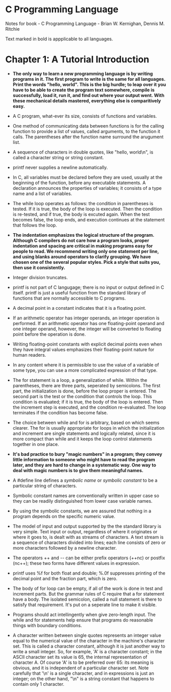 # C Programming Language

Notes for book - C Programming Language - Brian W. Kernighan, Dennis M. Ritchie

Text marked in bold is appplicable to all languages.

# Chapter 1: A Tutorial Introduction

- **The only way to learn a new programming language is by writing programs in it. The first program to write is the same for all languages. Print the words "hello, world". This is the big hurdle; to leap over it you have to be able to create the program text somewhere, compile is successfully, load it, run it, and find out where your output went. With these mechanical details mastered, everything else is comparitively easy.**

- A C program, what-ever its size, consists of functions and variables.

- One method of communicating data between functions is for the calling function to provide a list of values, called arguments, to the function it calls. The parentheses after the function name surround the arugument list.

- A sequence of characters in double quotes, like "hello, world\n", is called a character string or string constant.

- printf never supplies a newline automatically.

- In C, all variables must be declared before they are used, usually at the beginning of the function, before any executable statements. A declaration announces the properties of variables; it consists of a type name and a list of variables.

- The while loop operates as follows: the condition in parentheses is tested. If it is true, the body of the loop is executed. Then the condition is re-tested, and if true, the body is excuted again. When the test becomes false, the loop ends, and execution continues at  the statement that follows the loop.

- **The indentation emphasizes the logical structure of the program. Although C compilers do not care how a program looks, proper indentation and spacing are critical in making programs easy for people to read. We recommend writing only one statement per line, and using blanks around operators to clarify grouping. We have chosen one of the several popular styles. Pick a style that suits you, then use it consistently.**

- Integer division truncates.

- printf is not part of C langugage; there is no input or output defined in C itself. printf is just a useful function from the standard library of functions that are normally accessible to C programs.

- A decimal point in a constant indicates that it is a floating point.

- If an arithmetic operator has integer operands, an integer operation is performed. If an arithmetic operator has one floating-point operand and one integer operand, however, the integer will be converted to floating point before the operation is done.

- Writing floating-point constants with explicit decimal points even when they have integral values emphasizes their floating-point nature for human readers.

- In any content where it is permissible to use the value of a variable of some type, you can use a more complicated expression of that type.

- The for statement is a loop, a generalization of while. Within the parentheses, there are three parts, seperated by semicolons. The first part, the initialization is done, before the loop proper is entered. The second part is the test or the condition that controls the loop. This condition is evaluated; if it is true, the body of the loop is entered. Then the increment step is executed, and the condition re-evaluated. The loop terminates if the condition has become false.

- The choice between while and for is arbitrary, based on which seems clearer. The for is usually appropriate for loops in which the initialization and increment are single statements and logically related, since it is more compact than while and it keeps the loop control statements together in one place.

- **It's bad practice to bury "magic numbers" in a program; they convey little information to someone who might have to read the program later, and they are hard to change in a systematic way. One way to deal with magic numbers is to give them meaningful names.**

- A #define line defines a *symbolic name* or *symbolic constant* to be a particular string of characters.

- Symbolic constant names are conventionally written in upper case so they can be readily distinguished from lower case variable names.

- By using the symbolic constants, we are assured that nothing in a program depends on the specific numeric value.

- The model of input and output supported by the the standard library is very simple. Text input or output, regardless of where it originates or where it goes to, is dealt with as streams of characters. A text stream is a sequence of characters divided into lines; each line consists of zero or more characters followed by a newline character.

- The operators ++ and -- can be either prefix operators (++nc) or postfix (nc++); these two forms have different values in expression.

- printf uses %f for both float and double; %.0f suppresses printing of the decimal point and the fraction part, which is zero.

- The body of for loop can be empty, if all of the work is done in test and increment parts. But the grammar rules of C require that a for statement have a body. The isolated semicolon, called a null statement is there to satisfy that requirement. It's put on a seperate line to make it visible.

- Programs should act intellingently when give zero-length input. The while and for statements help ensure that programs do reasonable things with boundary conditions.

- A character written between single quotes represents an integer value equal to the numerical value of the character in the machine's character set. This is called a character constant, although it is just another way to write a small integer. So, for example, 'A' is a character constant; in the ASCII character set its value is 65, the internal representation of character A. Of course 'A' is to be preferred over 65: its meaning is obvious, and it is independent of a particular character set. Note carefully that '\n' is a single character, and in expressions is just an integer; on the other hand, "\n" is a string constant that happens to contain only 1 character.

